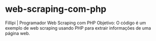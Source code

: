 # web-scraping-com-php
Fillipi | Programador  Web Scraping com PHP  Objetivo: O código é um exemplo de web scraping usando PHP para extrair informações de uma página web.
